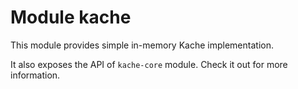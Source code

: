 # Module kache

This module provides simple in-memory Kache implementation.

It also exposes the API of `kache-core` module. Check it out for more information.